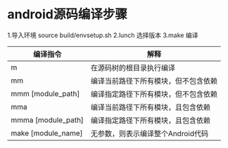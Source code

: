# android源码编译步骤

1.导入环境 source build/envsetup.sh
2.lunch 选择版本
3.make 编译

| 编译指令               | 解释                   |
| ------------------ | -------------------- |
| m                  | 在源码树的根目录执行编译         |
| mm                 | 编译当前路径下所有模块，但不包含依赖   |
| mmm [module_path]  | 编译指定路径下所有模块，但不包含依赖   |
| mma                | 编译当前路径下所有模块，且包含依赖    |
| mmma [module_path] | 编译指定路径下所有模块，且包含依赖    |
| make [module_name] | 无参数，则表示编译整个Android代码 |
